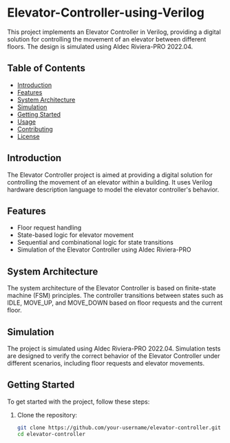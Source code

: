 # Elevator-Controller-using-Verilog


This project implements an Elevator Controller in Verilog, providing a digital solution for controlling the movement of an elevator between different floors. The design is simulated using Aldec Riviera-PRO 2022.04.

## Table of Contents

- [Introduction](#introduction)
- [Features](#features)
- [System Architecture](#system-architecture)
- [Simulation](#simulation)
- [Getting Started](#getting-started)
- [Usage](#usage)
- [Contributing](#contributing)
- [License](#license)

## Introduction

The Elevator Controller project is aimed at providing a digital solution for controlling the movement of an elevator within a building. It uses Verilog hardware description language to model the elevator controller's behavior.

## Features

- Floor request handling
- State-based logic for elevator movement
- Sequential and combinational logic for state transitions
- Simulation of the Elevator Controller using Aldec Riviera-PRO

## System Architecture

The system architecture of the Elevator Controller is based on finite-state machine (FSM) principles. The controller transitions between states such as IDLE, MOVE_UP, and MOVE_DOWN based on floor requests and the current floor.

## Simulation

The project is simulated using Aldec Riviera-PRO 2022.04. Simulation tests are designed to verify the correct behavior of the Elevator Controller under different scenarios, including floor requests and elevator movements.

## Getting Started

To get started with the project, follow these steps:

1. Clone the repository:

   ```bash
   git clone https://github.com/your-username/elevator-controller.git
   cd elevator-controller
